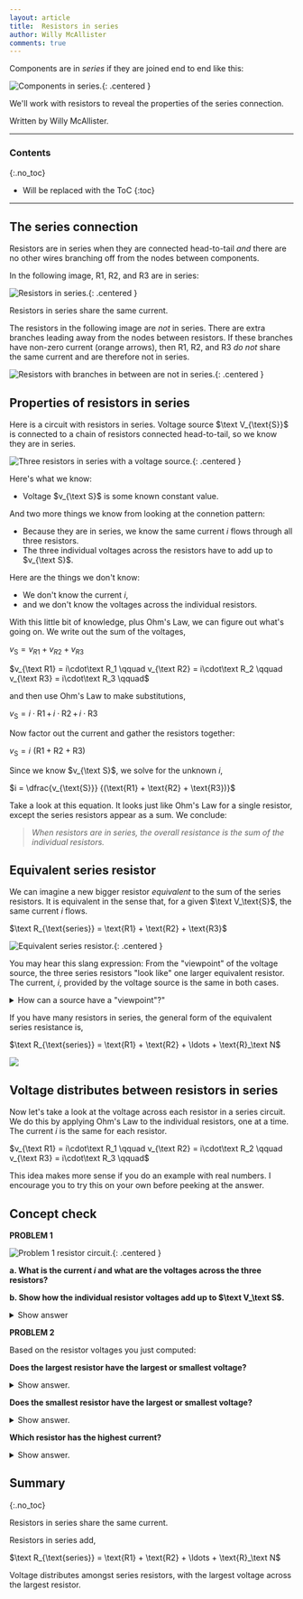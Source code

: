```yaml
---
layout: article
title:  Resistors in series
author: Willy McAllister
comments: true
---
```


Components are in *series* if they are joined end to end like this: 

![Components in series.](https://ka-perseus-images.s3.amazonaws.com/601ff0f507328b1c7068ed6af3de507a2ea3c21e.svg){: .centered }

We'll work with resistors to reveal the properties of the series connection.

Written by Willy McAllister.

----

### Contents
{:.no_toc}

* Will be replaced with the ToC
{:toc}

----

## The series connection

Resistors are in series when they are connected head-to-tail *and* there are no other wires branching off from the nodes between components. 

In the following image, $\text{R1}$, $\text{R2}$, and $\text{R3}$ are in series:

![Resistors in series.](https://ka-perseus-images.s3.amazonaws.com/afd5eb7a98cedef203ee45d326e37c2be15f153e.svg){: .centered }

Resistors in series share the same current.

The resistors in the following image are *not* in series. There are extra branches leading away from the nodes between resistors. If these branches have non-zero current (orange arrows), then $\text{R1}$, $\text{R2}$, and $\text{R3}$ *do not* share the same current and are therefore not in series. 

![Resistors with branches in between are not in series.](https://ka-perseus-images.s3.amazonaws.com/2ca3a9010c1b0206bbf9a3fbc4baba44fe9312cb.svg){: .centered }

## Properties of resistors in series

Here is a circuit with resistors in series. Voltage source $\text V_{\text{S}}$ is connected to a chain of resistors connected head-to-tail, so we know they are in series. 

![Three resistors in series with a voltage source.](https://ka-perseus-images.s3.amazonaws.com/7c02d028f874842f69e5967b3972ab2e35ec21cf.svg){: .centered }

Here's what we know: 

* Voltage $v_{\text S}$ is some known constant value. 

And two more things we know from looking at the connetion pattern:

* Because they are in series, we know the same current $i$ flows through all three resistors.
* The three individual voltages across the resistors have to add up to $v_{\text S}$.

Here are the things we don't know: 

* We don't know the current $i$, 
* and we don't know the voltages across the individual resistors.

With this little bit of knowledge, plus Ohm's Law, we can figure out what's going on. We write out the sum of the voltages, 

$v_{\text{S}} = v_{R1} + v_{R2} + v_{R3}$

$v_{\text R1} = i\cdot\text R_1 \qquad v_{\text R2} = i\cdot\text R_2 \qquad v_{\text R3} = i\cdot\text R_3 \qquad$

and then use Ohm's Law to make substitutions,

$v_{\text{S}} = i\cdot \text{R1} \,+\, i\cdot \text{R2} \,+\, i\cdot \text{R3}$

Now factor out the current and gather the resistors together:

$v_{\text{S}} = i\,\, (\text{R1} + \text{R2} + \text{R3})$

Since we know $v_{\text S}$, we solve for the unknown $i$,

$i = \dfrac{v_{\text{S}}} {(\text{R1} + \text{R2} + \text{R3})}$

Take a look at this equation. It looks just like Ohm's Law for a single resistor, except the series resistors appear as a sum. We conclude: 

>*When resistors are in series, the overall resistance is the sum of the individual resistors.*

## Equivalent series resistor

We can imagine a new bigger resistor *equivalent* to the sum of the series resistors. It is equivalent in the sense that, for a given $\text V_\text{S}$, the same current $i$ flows. 

$\text R_{\text{series}} = \text{R1} + \text{R2} + \text{R3}$

![Equivalent series resistor.](https://ka-perseus-images.s3.amazonaws.com/c14176ed538683596f9e5b17e006d6d868c95f2c.svg){: .centered }

You may hear this slang expression: From the "viewpoint" of the voltage source, the three series resistors "look like" one larger equivalent resistor. The current, $i$, provided by the voltage source is the same in both cases.

<details>
<summary>How can a source have a "viewpoint"?"</summary>
<p>It is very common in engineering discussions to say things like,</p> 

<p>$\quad$ "From the viewpoint of the voltage source ...". </p>

<p>I'm talking about a voltage source as if it was a person.</p>

<p>Humans have a rich vocabulary for talking about ourselves, so we often use people words in other situations. But you have to be careful. After all, electronic components and electrons are not people. Voltage sources don't really have a "viewpoint," and can't "look" at connected resistors.</p> 

<p>One of my favorite questions about circuits: "How do the electrons <em>decide</em> where to go?" Well, electrons don't actually "decide" anything. Electrons respond to the electric force described by Coulomb's Law, and they flow in resistors according to Ohm's Law.</p>

<p>If you find yourself in a confusing conversation about how a circuit works, it could be slang expressions causing the problem. If you sense this happening, return to the first principles of electronics: voltage, current, and Ohm's Law.</p>
</details>

If you have many resistors in series, the general form of the equivalent series resistance is,

$\text R_{\text{series}} = \text{R1} + \text{R2} + \ldots + \text{R}_\text N$

![](https://ka-perseus-images.s3.amazonaws.com/99a164dd041c0122a85e5bb4c83d22e6de74b76c.svg)

## Voltage distributes between resistors in series

Now let's take a look at the voltage across each resistor in a series circuit. 
We do this by applying Ohm's Law to the individual resistors, one at a time. The current $i$ is the same for each resistor.

$v_{\text R1} = i\cdot\text R_1 \qquad v_{\text R2} = i\cdot\text R_2 \qquad v_{\text R3} = i\cdot\text R_3 \qquad$

This idea makes more sense if you do an example with real numbers. I encourage you to try this on your own before peeking at the answer.

## Concept check

**PROBLEM 1**

![Problem 1 resistor circuit.](https://ka-perseus-images.s3.amazonaws.com/6865399a0d8e3d06f6c849de0758447170da5f57.svg){: .centered }

**a. What is the current $i$ and what are the voltages across the three resistors?**  

**b. Show how the individual resistor voltages add up to $\text V_\text S$.**  

<details>
<summary>Show answer</summary>
<p>The steps to a solution are:</p>

<ol>
<li>Find the equivalent series resistance $\text R_{\text{series}}$.</li>
<li>Now we know $\text  V_\text S$ and $\text R_\text{series}$, so find $i$ using Ohm's Law.</li>
<li>Then find the individual resistor voltages, again using Ohm's Law.</li>
<li>Verify the voltages add up to what they should.</li>
</ol>

<p>Part a. The equivalent $\text R_{\text{series}}$ is the sum of the three resistors.</p>

<p>$\text R_{\text{series}} = 300\,\Omega + 500\,\Omega + 1200\,\Omega = 2000\,\Omega$</p>

<p>The current $i$ comes from Ohm's Law,</p>

<p>$i = \dfrac{v}{\text R_{\text{series}}} = 10\,\text V / 2000\,\Omega = 0.005\,\text A = 5\,\text{mA}$</p>

<img src="https://ka-perseus-images.s3.amazonaws.com/efeff9b4592841d11ced81fad16d1d42ad6edb35.svg" style="height:180px;">

<p>Knowing $i$, we compute the individual resistor voltages,</p>

<p>$v_{\text{R1}} = i\cdot \text{R1} = 5\,\text{mA} \cdot 300\,\Omega = 1.5\,\text V$</p>

<p>$v_{\text{R2}} = i\cdot \text{R2} = 5\,\text{mA} \cdot 500\,\Omega = 2.5\,\text V$</p>

<p>$v_{\text{R3}} = i\cdot \text{R3} = 5\,\text{mA} \cdot 1200\,\Omega = 6.0\,\text V$</p>

<p>Here's the full solution:</p>

<img src="https://ka-perseus-images.s3.amazonaws.com/75b7961999ac3c65dd47c9f16b7c53e8c625b6ca.svg" >

<p>Part b. Check: Do the resistor voltages add up to the source voltage?</p>

<p>$1.5\,\text V + 2.5\,\text V + 6.0\,\text V = 10\,\text V\qquad$ Yes!</p>

</details>

**PROBLEM 2**

Based on the resistor voltages you just computed:

**Does the largest resistor have the largest or smallest voltage?**

<details><summary>Show answer.</summary>
<p>Largest voltage.</p>
</details>

**Does the smallest resistor have the largest or smallest voltage?**

<details><summary>Show answer.</summary>
<p>Smallest voltage.</p>
</details>

**Which resistor has the highest current?**

<details><summary>Show answer.</summary>
<p>Trick question. All the resistors have the same current in a series connection.</p>
</details>

## Summary
{:.no_toc}

Resistors in series share the same current.

Resistors in series add,

$\text R_{\text{series}} = \text{R1} + \text{R2} + \ldots + \text{R}_\text N$

Voltage distributes amongst series resistors, with the largest voltage across the largest resistor.